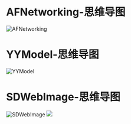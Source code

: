 # AFNetworking-思维导图
![AFNetworking](http://upload-images.jianshu.io/upload_images/1771887-a9e07a4ad5315ba2.png?imageMogr2/auto-orient/strip%7CimageView2/2/w/1240)

# YYModel-思维导图
![YYModel](http://upload-images.jianshu.io/upload_images/1771887-13dac993f2a13634.png?imageMogr2/auto-orient/strip%7CimageView2/2/w/1240)

# SDWebImage-思维导图
![SDWebImage](https://github.com/rs/SDWebImage/blob/master/Docs/SDWebImageClassDiagram.png)
![](https://github.com/rs/SDWebImage/blob/master/Docs/SDWebImageSequenceDiagram.png)

